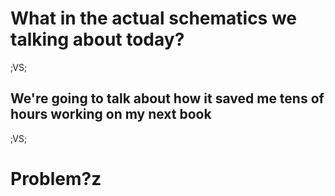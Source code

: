 # What in the actual schematics we talking about today?

;VS;

## We're going to talk about how it saved me tens of hours working on my next book

;VS;

# Problem?z